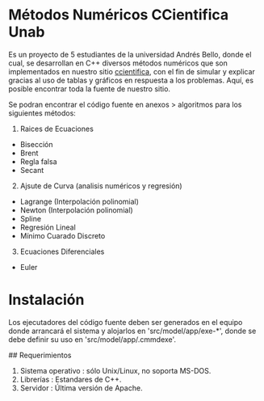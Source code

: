 #  Métodos Numéricos CCientifica Unab

Es un proyecto de 5 estudiantes de la universidad Andrés Bello, donde el cual, se desarrollan en C++ diversos métodos numéricos que son implementados en nuestro sitio [ccientifica](https://cursos.ing.unab.cl/), con el fin de simular y explicar gracias al uso de tablas y gráficos en respuesta a los problemas. Aquí, es posible encontrar toda la fuente de nuestro sitio.

Se podran encontrar el código fuente en anexos > algoritmos para los siguientes métodos:

1. Raices de Ecuaciones
  * Bisección
  * Brent
  * Regla falsa
  * Secant

2. Ajsute de Curva (analisis numéricos y regresión)
  * Lagrange (Interpolación polinomial)
  * Newton (Interpolación polinomial)
  * Spline
  * Regresión Lineal
  * Mínimo Cuarado Discreto

3. Ecuaciones Diferenciales
  * Euler

# Instalación

Los ejecutadores del código fuente deben ser generados en el equipo donde arrancará el sistema y alojarlos en 'src/model/app/exe-*', donde se debe definir su uso en 'src/model/app/.cmmdexe'.

## Requerimientos

1. Sistema operativo : sólo Unix/Linux, no soporta MS-DOS.
2. Librerías : Estandares de C++.
3. Servidor : Última versión de Apache.
